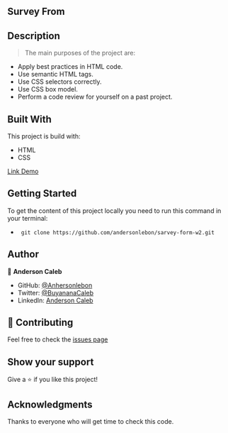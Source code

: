 ## Survey From

## Description

> The main purposes of the project are:

- Apply best practices in HTML code.
- Use semantic HTML tags.
- Use CSS selectors correctly.
- Use CSS box model.
- Perform a code review for yourself on a past project.

## Built With

This project is build with:

- HTML
- CSS

[Link Demo](https://andersonlebon.github.io/sarvey-form-w2/)

## Getting Started

To get the content of this project locally you need to run this command in your terminal:

- ` git clone https://github.com/andersonlebon/sarvey-form-w2.git`

## Author

👤 **Anderson Caleb**

- GitHub: [@Anhersonlebon](https://github.com/andersonlebon)
- Twitter: [@BuyananaCaleb](https://twitter.com/BuyananaCaleb)
- LinkedIn: [Anderson Caleb](https://www.linkedin.com/in/anderson-caleb-915343209/)

## :handshake: Contributing

Feel free to check the [issues page](https://github.com/andersonlebon/Survery-form-Review/issues)

## Show your support

Give a :star: if you like this project!

## Acknowledgments

Thanks to everyone who will get time to check this code.
